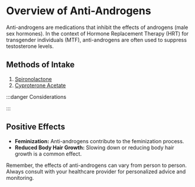# Overview of Anti-Androgens

Anti-androgens are medications that inhibit the effects of androgens (male sex hormones). In the context of Hormone Replacement Therapy (HRT) for transgender individuals (MTF), anti-androgens are often used to suppress testosterone levels.

## Methods of Intake

1. [Spironolactone](/guide/anti-androgens/spironolactone/)
2. [Cyproterone Acetate](/guide/anti-androgens/cyproterone-acetate/)

:::danger Considerations

:::

## Positive Effects

- **Feminization:** Anti-androgens contribute to the feminization process.
- **Reduced Body Hair Growth:** Slowing down or reducing body hair growth is a common effect.

Remember, the effects of anti-androgens can vary from person to person. Always consult with your healthcare provider for personalized advice and monitoring.
